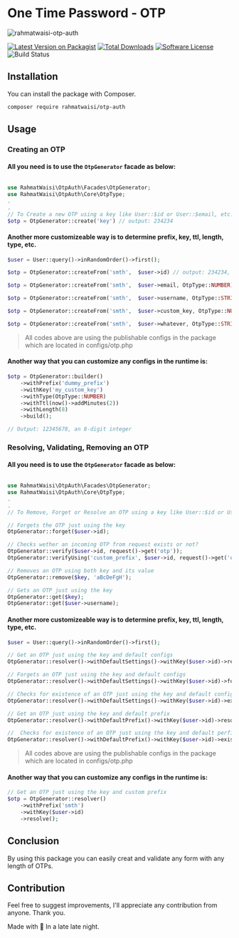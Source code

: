 # One Time Password - OTP

<img src="https://banners.beyondco.de/Laravel%20OTP%20.png?theme=light&packageManager=composer+require&packageName=rahmatwaisi%2Fotp-auth&pattern=hexagons&style=style_1&description=Easily+generate+and+verify+an+OTP+using+Laravel+cache&md=2&showWatermark=0&fontSize=100px&images=https%3A%2F%2Flaravel.com%2Fimg%2Flogomark.min.svg" alt="rahmatwaisi-otp-auth">

[![Latest Version on Packagist](https://img.shields.io/packagist/v/rahmatwaisi/otp-auth.svg?style=flat-square)](https://packagist.org/packages/rahmatwaisi/otp-auth)
[![Total Downloads](https://img.shields.io/packagist/dt/rahmatwaisi/otp-auth.svg?style=flat-square)](https://packagist.org/packages/rahmatwaisi/otp-auth)
[![Software License](https://img.shields.io/badge/license-MIT-brightgreen.svg?style=flat-square)](LICENSE.md)
![Build Status](https://img.shields.io/endpoint?url=https://app.chipperci.com/projects/75a80767-87c7-4886-8c81-d3fd80423b2a/status/main&style=flat-square)


## Installation

You can install the package with Composer.

```bash
composer require rahmatwaisi/otp-auth
```

## Usage
### Creating an OTP
#### All you need is to use the `OtpGenerator` facade as below:

```php

use RahmatWaisi\OtpAuth\Facades\OtpGenerator;
use RahmatWaisi\OtpAuth\Core\OtpType;
.
.
// To Create a new OTP using a key like User::$id or User::$email, etc.
$otp = OtpGenerator::create('key') // output: 234234
```

#### Another more customizeable way is to determine prefix, key, ttl, length, type, etc.
```php
$user = User::query()->inRandomOrder()->first();

$otp = OtpGenerator::createFrom('smth',  $user->id) // output: 234234, a 6-digit integer

$otp = OtpGenerator::createFrom('smth',  $user->email, OtpType::NUMBER) // output: 234234, a 6-digit integer

$otp = OtpGenerator::createFrom('smth',  $user->username, OtpType::STRING) // output: "aBcDeF", a 6-char string

$otp = OtpGenerator::createFrom('smth',  $user->custom_key, OtpType::NUMBER, 12, now()->addDay()) // output: 123321234234, a 12-digit integer

$otp = OtpGenerator::createFrom('smth',  $user->whatever, OtpType::STRING, 8, now()->addDay()) // output: "aBcdEfgH", an 8-char string

```

> All codes above are using the publishable configs in the package which are located in configs/otp.php

#### Another way that you can customize any configs in the runtime is:

```php
$otp = OtpGenerator::builder()
    ->withPrefix('dummy_prefix')
    ->withKey('my_custom_key')
    ->withType(OtpType::NUMBER)
    ->withTtl(now()->addMinutes(2))
    ->withLength(8)
    ->build();

// Output: 12345678, an 8-digit integer
```


### Resolving, Validating, Removing an OTP
#### All you need is to use the `OtpGenerator` facade as below:

```php

use RahmatWaisi\OtpAuth\Facades\OtpGenerator;
use RahmatWaisi\OtpAuth\Core\OtpType;
.
.
// To Remove, Forget or Resolve an OTP using a key like User::$id or User::$email, etc. Do like this:

// Forgets the OTP just using the key
OtpGenerator::forget($user->id);

// Checks wether an incoming OTP from request exists or not?
OtpGenerator::verify($user->id, request()->get('otp'));
OtpGenerator::verifyUsing('custom_prefix', $user->id, request()->get('otp'));

// Removes an OTP using both key and its value
OtpGenerator::remove($key, 'aBcDeFgH');

// Gets an OTP just using the key
OtpGenerator::get($key);
OtpGenerator::get($user->username);
```

#### Another more customizeable way is to determine prefix, key, ttl, length, type, etc.
```php
$user = User::query()->inRandomOrder()->first();

// Get an OTP just using the key and default configs
OtpGenerator::resolver()->withDefaultSettings()->withKey($user->id)->resolve();

// Forgets an OTP just using the key and default configs
OtpGenerator::resolver()->withDefaultSettings()->withKey($user->id)->forget();

// Checks for existence of an OTP just using the key and default configs
OtpGenerator::resolver()->withDefaultSettings()->withKey($user->id)->exists(request()->get('otp'));

// Get an OTP just using the key and default prefix
OtpGenerator::resolver()->withDefaultPrefix()->withKey($user->id)->resolve();

//  Checks for existence of an OTP just using the key and default perfix
OtpGenerator::resolver()->withDefaultPrefix()->withKey($user->id)->exists(request()->get('otp'));

```

> All codes above are using the publishable configs in the package which are located in configs/otp.php

#### Another way that you can customize any configs in the runtime is:

```php
// Get an OTP just using the key and custom prefix
$otp = OtpGenerator::resolver()
    ->withPrefix('smth')
    ->withKey($user->id)
    ->resolve();
```
 

## Conclusion

By using this package you can easily creat and validate any form with any length of OTPs.


## Contribution
Feel free to suggest improvements, I'll appreciate any contribution from anyone. Thank you.

Made with 💙 In a late late night. 
